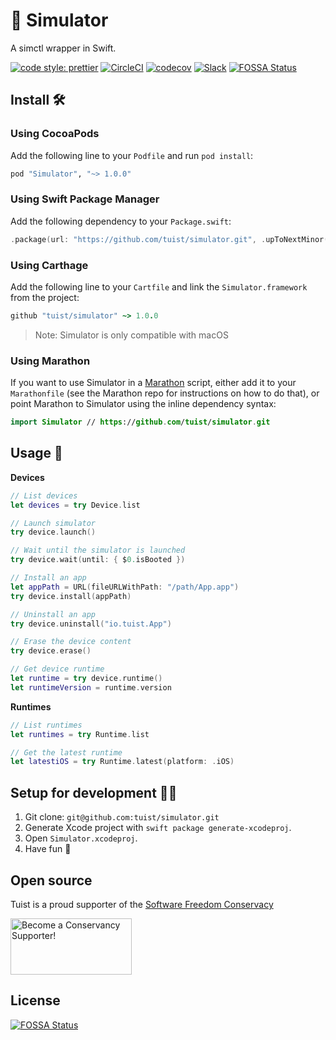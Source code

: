 # 📱 Simulator

A simctl wrapper in Swift.

[![code style: prettier](https://img.shields.io/badge/code_style-prettier-ff69b4.svg?style=flat-square)](https://github.com/prettier/prettier)
[![CircleCI](https://circleci.com/gh/tuist/simulator.svg?style=svg)](https://circleci.com/gh/tuist/simulator)
[![codecov](https://codecov.io/gh/tuist/simulator/branch/master/graph/badge.svg)](https://codecov.io/gh/tuist/simulator)
[![Slack](http://slack.tuist.io/badge.svg)](http://slack.tuist.io)
[![FOSSA Status](https://app.fossa.io/api/projects/git%2Bgithub.com%2Ftuist%2Fsimulator.svg?type=shield)](https://app.fossa.io/projects/git%2Bgithub.com%2Ftuist%2Fsimulator?ref=badge_shield)

## Install 🛠

### Using CocoaPods

Add the following line to your `Podfile` and run `pod install`:

```ruby
pod "Simulator", "~> 1.0.0"
```

### Using Swift Package Manager

Add the following dependency to your `Package.swift`:

```swift
.package(url: "https://github.com/tuist/simulator.git", .upToNextMinor(from: "1.0.0")),
```

### Using Carthage

Add the following line to your `Cartfile` and link the `Simulator.framework` from the project:

```ruby
github "tuist/simulator" ~> 1.0.0
```

> Note: Simulator is only compatible with macOS

### Using Marathon

If you want to use Simulator in a [Marathon](https://github.com/johnsundell/marathon) script, either add it to your `Marathonfile` (see the Marathon repo for instructions on how to do that), or point Marathon to Simulator using the inline dependency syntax:

```swift
import Simulator // https://github.com/tuist/simulator.git
```

## Usage 🚀

**Devices**

```swift
// List devices
let devices = try Device.list

// Launch simulator
try device.launch()

// Wait until the simulator is launched
try device.wait(until: { $0.isBooted })

// Install an app
let appPath = URL(fileURLWithPath: "/path/App.app")
try device.install(appPath)

// Uninstall an app
try device.uninstall("io.tuist.App")

// Erase the device content
try device.erase()

// Get device runtime
let runtime = try device.runtime()
let runtimeVersion = runtime.version
```

**Runtimes**

```swift
// List runtimes
let runtimes = try Runtime.list

// Get the latest runtime
let latestiOS = try Runtime.latest(platform: .iOS)
```

## Setup for development 👩‍💻

1.  Git clone: `git@github.com:tuist/simulator.git`
2.  Generate Xcode project with `swift package generate-xcodeproj`.
3.  Open `Simulator.xcodeproj`.
4.  Have fun 🤖

## Open source

Tuist is a proud supporter of the [Software Freedom Conservacy](https://sfconservancy.org/)

<a href="https://sfconservancy.org/supporter/"><img src="https://sfconservancy.org/img/supporter-badge.png" width="194" height="90" alt="Become a Conservancy Supporter!" border="0"/></a>

## License

[![FOSSA Status](https://app.fossa.io/api/projects/git%2Bgithub.com%2Ftuist%2Fsimulator.svg?type=large)](https://app.fossa.io/projects/git%2Bgithub.com%2Ftuist%2Fsimulator?ref=badge_large)
